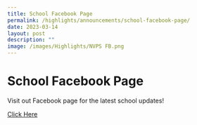 ```yaml
---
title: School Facebook Page
permalink: /highlights/announcements/school-facebook-page/
date: 2023-03-14
layout: post
description: ""
image: /images/Highlights/NVPS FB.png
---
```





# School Facebook Page
Visit out Facebook page for the latest school updates! 

[Click Here](https://www.facebook.com/North-View-Primary-School-107412627808856/)